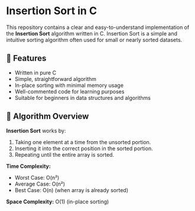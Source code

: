 # Insertion Sort in C

This repository contains a clear and easy-to-understand implementation of the **Insertion Sort** algorithm written in C. Insertion Sort is a simple and intuitive sorting algorithm often used for small or nearly sorted datasets.

## 🔧 Features

- Written in pure C
- Simple, straightforward algorithm
- In-place sorting with minimal memory usage
- Well-commented code for learning purposes
- Suitable for beginners in data structures and algorithms

## 📌 Algorithm Overview

**Insertion Sort** works by:
1. Taking one element at a time from the unsorted portion.
2. Inserting it into the correct position in the sorted portion.
3. Repeating until the entire array is sorted.

**Time Complexity:**
- Worst Case: O(n²)
- Average Case: O(n²)
- Best Case: O(n) (when array is already sorted)

**Space Complexity:** O(1) (in-place sorting)



